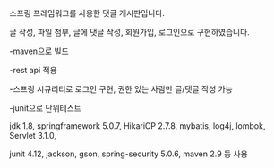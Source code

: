 스프링 프레임워크를 사용한 댓글 게시판입니다. 

글 작성, 파일 첨부, 글에 댓글 작성, 회원가입, 로그인으로 구현하였습니다.


-maven으로 빌드

-rest api 적용

-스프링 시큐리티로 로그인 구현, 권한 있는 사람만 글/댓글 작성 가능 

-junit으로 단위테스트 


jdk 1.8, springframework 5.0.7, HikariCP 2.7.8, mybatis, log4j, lombok, Servlet 3.1.0,

junit 4.12, jackson, gson, spring-security 5.0.6, maven 2.9 등 사용 
